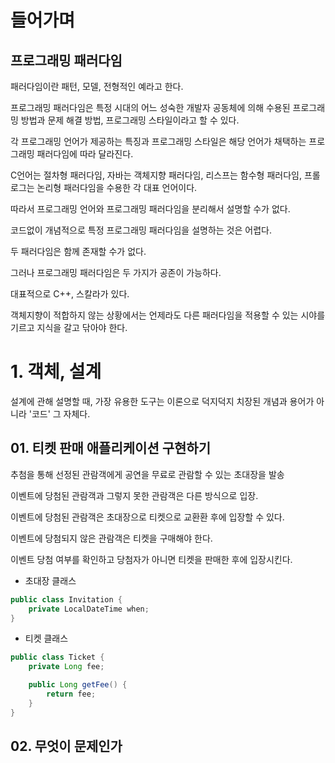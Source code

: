 # 들어가며

## 프로그래밍 패러다임

패러다임이란 패턴, 모델, 전형적인 예라고 한다.

프로그래밍 패러다임은 특정 시대의 어느 성숙한 개발자 공동체에 의해 수용된 프로그래밍 방법과 문제 해결 방법, 프로그래밍 스타일이라고 할 수 있다.

각 프로그래밍 언어가 제공하는 특징과 프로그래밍 스타일은 해당 언어가 채택하는 프로그래밍 패러다임에 따라 달라진다.

C언어는 절차형 패러다임, 자바는 객체지향 패러다임, 리스프는 함수형 패러다임, 프롤로그는 논리형 패러다임을 수용한 각 대표 언어이다.

따라서 프로그래밍 언어와 프로그래밍 패러다임을 분리해서 설명할 수가 없다.

코드없이 개념적으로 특정 프로그래밍 패러다임을 설명하는 것은 어렵다.

두 패러다임은 함께 존재할 수가 없다.

그러나 프로그래밍 패러다임은 두 가지가 공존이 가능하다.

대표적으로 C++, 스칼라가 있다.

객체지향이 적합하지 않는 상황에서는 언제라도 다른 패러다임을 적용할 수 있는 시야를 기르고 지식을 갈고 닦아야 한다.

# 1. 객체, 설계

설계에 관해 설명할 때, 가장 유용한 도구는 이론으로 덕지덕지 치장된 개념과 용어가 아니라 '코드' 그 자체다.

## 01. 티켓 판매 애플리케이션 구현하기

추첨을 통해 선정된 관람객에게 공연을 무료로 관람할 수 있는 초대장을 발송

이벤트에 당첨된 관람객과 그렇지 못한 관람객은 다른 방식으로 입장.

이벤트에 당첨된 관람객은 초대장으로 티켓으로 교환환 후에 입장할 수 있다.

이벤트에 당첨되지 않은 관람객은 티켓을 구매해야 한다.

이벤트 당첨 여부를 확인하고 당첨자가 아니면 티켓을 판매한 후에 입장시킨다.

 * 초대장 클래스

```java
public class Invitation {
    private LocalDateTime when;
}
```

* 티켓 클래스

```java
public class Ticket {
    private Long fee;

    public Long getFee() {
        return fee;
    }
}
```



























## 02. 무엇이 문제인가
